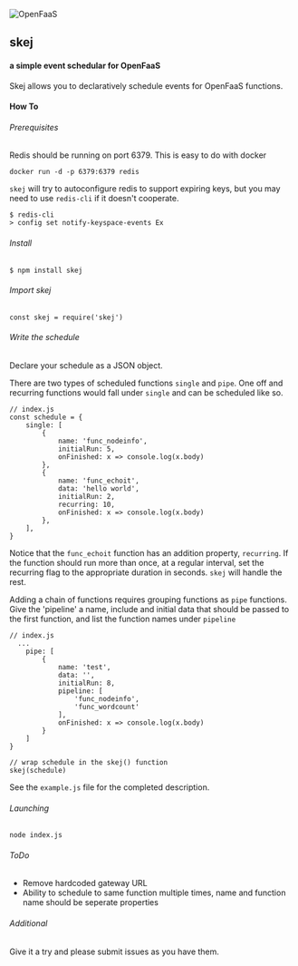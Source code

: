 ![OpenFaaS](https://img.shields.io/badge/openfaas-serverless-blue.svg)

## skej

#### a simple event schedular for OpenFaaS

Skej allows you to declaratively schedule events for OpenFaaS functions.

#### How To

###### Prerequisites
Redis should be running on port 6379. This is easy to do with docker
```
docker run -d -p 6379:6379 redis
```

`skej` will try to autoconfigure redis to support expiring keys, but you may need to use `redis-cli` if it doesn't cooperate.
```
$ redis-cli
> config set notify-keyspace-events Ex
```

###### Install
```
$ npm install skej
```

###### Import skej

```
const skej = require('skej')
```

###### Write the schedule
Declare your schedule as a JSON object.

There are two types of scheduled functions `single` and `pipe`.
One off and recurring functions would fall under `single` and can be
scheduled like so.
```
// index.js
const schedule = {
	single: [
		{
			name: 'func_nodeinfo',
			initialRun: 5,
			onFinished: x => console.log(x.body)
		},
		{
			name: 'func_echoit',
			data: 'hello world',
			initialRun: 2,
			recurring: 10,
			onFinished: x => console.log(x.body)
		},
	],
}
```
Notice that the `func_echoit` function has an addition property,
`recurring`. If the function should run more than once, at a regular
interval, set the recurring flag to the appropriate duration in seconds.
`skej` will handle the rest.

Adding a chain of functions requires grouping functions as `pipe`
functions. Give the 'pipeline' a name, include and initial data that
should be passed to the first function, and list the function names under
`pipeline`
```
// index.js
  ...
	pipe: [
		{
			name: 'test',
			data: '',
			initialRun: 8,
			pipeline: [
				'func_nodeinfo',
				'func_wordcount'
			],
			onFinished: x => console.log(x.body)
		}
	]
}

// wrap schedule in the skej() function
skej(schedule)
```
See the `example.js` file for the completed description.

###### Launching
```
node index.js
```

###### ToDo
* Remove hardcoded gateway URL
* Ability to schedule to same function multiple times, name and
	function name should be seperate properties


###### Additional
Give it a try and please submit issues as you have them.

